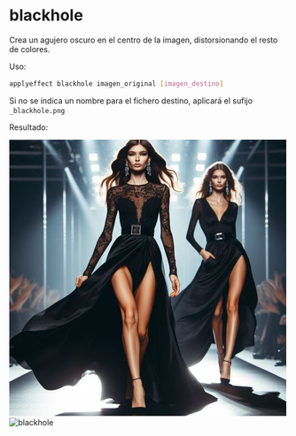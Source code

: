 # blackhole

Crea un agujero oscuro en el centro de la imagen, distorsionando el resto de colores. 

Uso:

``` sh
applyeffect blackhole imagen_original [imagen_destino]
```

Si no se indica un nombre para el fichero destino, aplicará el sufijo `_blackhole.png`

Resultado:

![imagen original](../../images/image.jpg)
![blackhole](../../images/image_blackhole.png)
